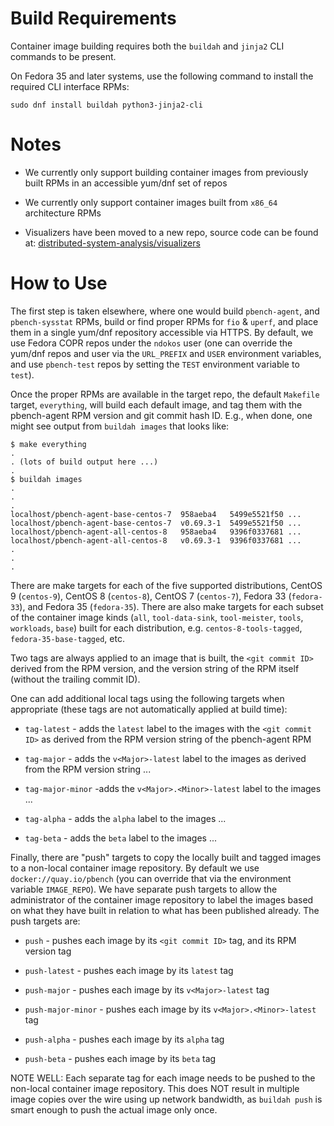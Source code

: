 # Build Requirements

Container image building requires both the `buildah` and `jinja2` CLI commands
to be present.

On Fedora 35 and later systems, use the following command to install the
required CLI interface RPMs:

    sudo dnf install buildah python3-jinja2-cli

# Notes

  * We currently only support building container images from previously built
    RPMs in an accessible yum/dnf set of repos

  * We currently only support container images built from `x86_64` architecture
    RPMs

  * Visualizers have been moved to a new repo, source code can be found at:
    [distributed-system-analysis/visualizers](https://github.com/distributed-system-analysis/visualizers)

# How to Use

The first step is taken elsewhere, where one would build `pbench-agent`, and
`pbench-sysstat` RPMs, build or find proper RPMs for `fio` & `uperf`, and place
them in a single yum/dnf repository accessible via HTTPS.  By default, we use
Fedora COPR repos under the `ndokos` user (one can override the yum/dnf repos
and user via the `URL_PREFIX` and `USER` environment variables, and use
`pbench-test` repos by setting the `TEST` environment variable to `test`).

Once the proper RPMs are available in the target repo, the default `Makefile`
target, `everything`, will build each default image, and tag them with the
pbench-agent RPM version and git commit hash ID.  E.g., when done, one might
see output from `buildah images` that looks like:

```
$ make everything
.
. (lots of build output here ...)
.
$ buildah images
.
.
.
localhost/pbench-agent-base-centos-7  958aeba4   5499e5521f50 ...
localhost/pbench-agent-base-centos-7  v0.69.3-1  5499e5521f50 ...
localhost/pbench-agent-all-centos-8   958aeba4   9396f0337681 ...
localhost/pbench-agent-all-centos-8   v0.69.3-1  9396f0337681 ...
.
.
.
```

There are make targets for each of the five supported distributions, CentOS 9
(`centos-9`), CentOS 8 (`centos-8`), CentOS 7 (`centos-7`), Fedora 33
(`fedora-33`), and Fedora 35 (`fedora-35`).  There are also make targets for
each subset of the container image kinds (`all`, `tool-data-sink`,
`tool-meister`, `tools`, `workloads`, `base`) built for each distribution, e.g.
`centos-8-tools-tagged`, `fedora-35-base-tagged`, etc.

Two tags are always applied to an image that is built, the `<git commit ID>`
derived from the RPM version, and the version string of the RPM itself (without
the trailing commit ID).

One can add additional local tags using the following targets when appropriate
(these tags are not automatically applied at build time):

 * `tag-latest` - adds the `latest` label to the images with the
   `<git commit ID>` as derived from the RPM version string of the pbench-agent
   RPM

 * `tag-major` - adds the `v<Major>-latest` label to the images as derived from
   the RPM version string ...

 * `tag-major-minor` -adds the `v<Major>.<Minor>-latest` label to the images ...

 * `tag-alpha` - adds the `alpha` label to the images ...

 * `tag-beta` - adds the `beta` label to the images ...

Finally, there are "push" targets to copy the locally built and tagged images
to a non-local container image repository.  By default we use
`docker://quay.io/pbench` (you can override that via the environment variable
`IMAGE_REPO`).  We have separate push targets to allow the administrator of the
container image repository to label the images based on what they have built in
relation to what has been published already.  The push targets are:

 * `push` - pushes each image by its `<git commit ID>` tag, and its RPM version
   tag

 * `push-latest` - pushes each image by its `latest` tag

 * `push-major` - pushes each image by its `v<Major>-latest` tag

 * `push-major-minor` - pushes each image by its `v<Major>.<Minor>-latest` tag

 * `push-alpha` - pushes each image by its `alpha` tag

 * `push-beta` - pushes each image by its `beta` tag

NOTE WELL: Each separate tag for each image needs to be pushed to the non-local
container image repository.  This does NOT result in multiple image copies over
the wire using up network bandwidth, as `buildah push` is smart enough to push
the actual image only once.

